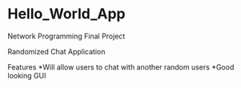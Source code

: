 # Hello_World_App

Network Programming Final Project

Randomized Chat Application

Features
*Will allow users to chat with another random users
*Good looking GUI 